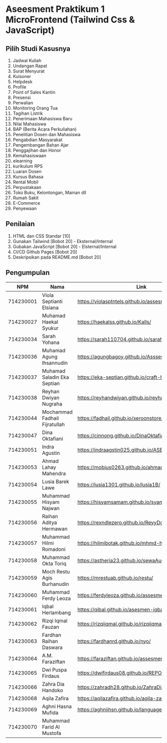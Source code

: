 # Aseesment Praktikum 1 MicroFrontend (Tailwind Css & JavaScript)
## Pilih Studi Kasusnya

1. Jadwal Kuliah
2. Undangan Rapat
3. Surat Menyurat
4. Kuisoner
5. Helpdesk
6. Profile
7. Point of Sales Kantin
8. Presensi
9. Perwalian
10. Monitoring Orang Tua
11. Tagihan Listrik
12. Penerimaan Mahasiswa Baru
13. Nilai Mahasiswa
14. BAP (Berita Acara Perkuliahan)
15. Penelitian Dosen dan Mahasiswa
16. Pengabdian Masyarakat
17. Pengembangan Bahan Ajar
18. Penggajihan dan Honor
19. Kemahasiswaan
20. elearning
21. kurikulum RPS
22. Luaran Dosen
23. Kursus Bahasa
24. Rental Mobil
25. Perpustakaan
26. Toko Buku, Kelontongan, Mainan dll
27. Rumah Sakit
28. E-Commerce
29. Penyewaan

## Penilaian
1. HTML dan CSS Standar [10]
2. Gunakan Tailwind [Bobot 20] - Eksternal/Internal 
3. Gubakan JavaScript [Bobot 20] - Elsternal/Internal
4. CI/CD Github Pages [Bobot 20]
5. Deskripsikan pada README.md [Bobot 20]


## Pengumpulan
| NPM | Nama | Link |
| -------- | -------- | -------- |
| 714230001 | Viola Septianti Elsiana | https://violasptntels.github.io/assesment-viola/ |
| 714230027 | Muhamad Haekal Syukur | https://haekalss.github.io/Kalls/ |
| 714230034 | Sarah Yohana | https://sarah110704.github.io/sarahh/ |
| 714230036 | Muhamad Agung Ihsannudin | https://agungbagoy.github.io/Asssesmen1-Agung/ |
| 714230037 | Muhamad Saladin Eka Septian | https://eka-septian.github.io/craft-hub/ |
| 714230038 | Reyhan Dwiyan Nugraha | https://reyhandwiyan.github.io/reyhandwynn/ |
| 714230044 | Mochammad Fadhail Fijratullah | https://fadhail.github.io/xeroonstore/  |
| 714230047 | Dina Oktafiani | https://cinnong.github.io/DinaOktafiani/ |
| 714230051 | Indra Agustin | https://indraagstin025.github.io/ASESMENTIndraagus/ |
| 714230053 | Ahmad Lahay Mahendra | https://mobius0263.github.io/ahmadlm/ |
| 714230054 | Lusia Barek Lawe | https://lusia1301.github.io/lusia1B/ |
| 714230055 | Muhammad Hisyam Najwan | https://hisyamsamam.github.io/syam/ |
| 714230056 | Raihan Aditya Hermawan | https://rexndlezero.github.io/ReyyDomain/ |
| 714230057 | Muhammad Hilmi Romadoni | https://hilmibotak.github.io/mhmd-hilmi/ |
| 714230058 | Muhammad Okta Toriq | https://astheria23.github.io/sewaAudio/ |
| 714230059 | Moch Restu Agis Burhanudin | https://mrestuab.github.io/restu/ |
| 714230060 | Muhammad Ferdy Leoza | https://ferdyleoza.github.io/assesment-ferdy/ |
| 714230061 | Iqbal Herlambang | https://qibal.github.io/asesmen-iqbal/ |
| 714230062 | Rizqi Iqmal Fauzan | https://rizqiiqmal.github.io/rizqiiqmal/ |
| 714230063 | Fardhan Raihan Daswara | https://fardhanrd.github.io/nyo/  |
| 714230064 | A.M. Faraziftan | https://faraziftan.github.io/assesment-Rajif/ |
| 714230065 | Dwi Puspa Firdaus | https://dwifirdaus08.github.io/REPOSIT-BARU/ |
| 714230066 | Zahra Dia Handoko | https://zahradh28.github.io/ZahraDiaH/ |
| 714230068 | Aqila Zafira | https://aqilazafira.github.io/aqila-zafira/ |
| 714230069 | Aghni Hasna Mufida | https://aghniihsn.github.io/language-course/ |
| 714230070 | Muhammad Farid Al Mustofa | |


